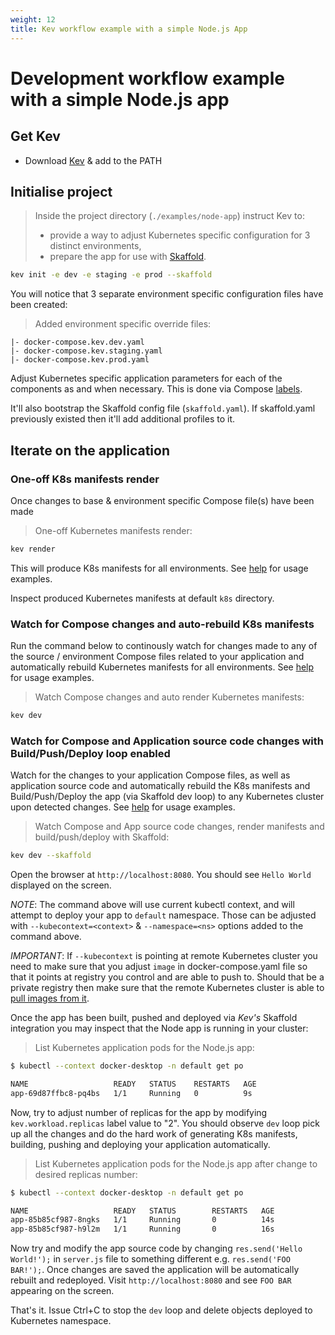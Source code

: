 ```yaml
---
weight: 12
title: Kev workflow example with a simple Node.js App
---
```


# Development workflow example with a simple Node.js app

## Get Kev

* Download [Kev](https://github.com/appvia/kev/releases/latest) & add to the PATH

## Initialise project

> Inside the project directory (`./examples/node-app`) instruct Kev to:
> * provide a way to adjust Kubernetes specific configuration for 3 distinct environments,
> * prepare the app for use with [Skaffold](https://skaffold.dev/).

```sh
kev init -e dev -e staging -e prod --skaffold
```

You will notice that 3 separate environment specific configuration files have been created:

> Added environment specific override files:
```
|- docker-compose.kev.dev.yaml
|- docker-compose.kev.staging.yaml
|- docker-compose.kev.prod.yaml
```

Adjust Kubernetes specific application parameters for each of the components as and when necessary. This is done via Compose [labels](../../docs/reference/config-params.md).

It'll also bootstrap the Skaffold config file (`skaffold.yaml`). If skaffold.yaml previously existed then it'll add additional profiles to it.

## Iterate on the application

### One-off K8s manifests render

Once changes to base & environment specific Compose file(s) have been made

> One-off Kubernetes manifests render:
```sh
kev render
```

This will produce K8s manifests for all environments. See [help](../../docs/cli/kev_render.md) for usage examples.

Inspect produced Kubernetes manifests at default `k8s` directory.

### Watch for Compose changes and auto-rebuild K8s manifests

Run the command below to continously watch for changes made to any of the source / environment Compose files related to your application and automatically rebuild Kubernetes manifests for all environments. See [help](../../docs/cli/kev_dev.md) for usage examples.

> Watch Compose changes and auto render Kubernetes manifests:
```sh
kev dev
```

### Watch for Compose and Application source code changes with Build/Push/Deploy loop enabled

Watch for the changes to your application Compose files, as well as application source code and automatically rebuild the K8s manifests and Build/Push/Deploy the app (via Skaffold dev loop) to any Kubernetes cluster upon detected changes. See [help](../../docs/cli/kev_dev.md) for usage examples.

> Watch Compose and App source code changes, render manifests and build/push/deploy with Skaffold:
```sh
kev dev --skaffold
```

Open the browser at `http://localhost:8080`. You should see `Hello World` displayed on the screen.


*NOTE*: The command above will use current kubectl context, and will attempt to deploy your app to `default` namespace. Those can be adjusted with `--kubecontext=<context>` & `--namespace=<ns>` options added to the command above.

*IMPORTANT*: If `--kubecontext` is pointing at remote Kubernetes cluster you need to make sure that you adjust `image` in docker-compose.yaml file so that it points at registry you control and are able to push to. Should that be a private registry then make sure that the remote Kubernetes cluster is able to [pull images from it](https://kubernetes.io/docs/tasks/configure-pod-container/pull-image-private-registry/).

Once the app has been built, pushed and deployed via _Kev's_ Skaffold integration you may inspect that the Node app is running in your cluster:

> List Kubernetes application pods for the Node.js app:
```sh
$ kubectl --context docker-desktop -n default get po

NAME                   READY   STATUS    RESTARTS   AGE
app-69d87ffbc8-pq4bs   1/1     Running   0          9s
```

Now, try to adjust number of replicas for the app by modifying `kev.workload.replicas` label value to "2". You should observe `dev` loop pick up all the changes and do the hard work of generating K8s manifests, building, pushing and deploying your application automatically.

> List Kubernetes application pods for the Node.js app after change to desired replicas number:
```sh
$ kubectl --context docker-desktop -n default get po

NAME                   READY   STATUS        RESTARTS   AGE
app-85b85cf987-8ngks   1/1     Running       0          14s
app-85b85cf987-h9l2m   1/1     Running       0          16s
```

Now try and modify the app source code by changing `res.send('Hello World!');` in `server.js` file to something different e.g. `res.send('FOO BAR!');`. Once changes are saved the application will be automatically rebuilt and redeployed. Visit `http://localhost:8080` and see `FOO BAR` appearing on the screen.

That's it. Issue Ctrl+C to stop the `dev` loop and delete objects deployed to Kubernetes namespace.
